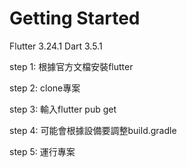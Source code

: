 # Getting Started

Flutter 3.24.1
Dart 3.5.1

step 1:
根據官方文檔安裝flutter

step 2:
clone專案

step 3:
輸入flutter pub get

step 4:
可能會根據設備要調整build.gradle

step 5:
運行專案
